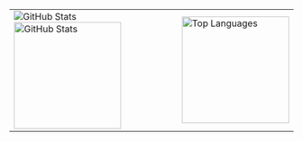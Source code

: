 <table>
  <tr>
    <td>
<picture>
  <source
    media="(prefers-color-scheme: dark), (prefers-color-scheme: no-preference)"
    srcset="https://github-readme-stats.vercel.app/api?username=julioccjesus&theme=default&show_icons=true&include_all_commits=true&icon_color=4B0082"
  />
  <img
    alt="GitHub Stats"
    src="https://github-readme-stats.vercel.app/api?username=julioccjesus&theme=default&show_icons=true&include_all_commits=true&icon_color=4B0082"
  />
</picture>
        <source
          media="(prefers-color-scheme: light), (prefers-color-scheme: no-preference)"
          srcset="https://github-readme-stats.vercel.app/api?username=julioccjesus&theme=default&show_icons=true&include_all_commits=true&icon_color=000000"
        />
        <img
          alt="GitHub Stats"
          src="https://github-readme-stats.vercel.app/api?username=julioccjesus&theme=default&show_icons=true&include_all_commits=true&icon_color=000000"
          height="190"
        />
      </picture>
    </td>
    <td>
      <picture>
        <source
          media="(prefers-color-scheme: dark)"
          srcset="https://github-readme-stats.vercel.app/api/top-langs?username=julioccjesus&layout=compact&theme=dark"
        />
        <source
          media="(prefers-color-scheme: light), (prefers-color-scheme: no-preference)"
          srcset="https://github-readme-stats.vercel.app/api/top-langs?username=julioccjesus&layout=compact&theme=default"
        />
        <img
          alt="Top Languages"
          src="https://github-readme-stats.vercel.app/api/top-langs?username=julioccjesus&layout=compact&theme=default"
          height="190"
        />
      </picture>
    </td>
  </tr>
</table>

